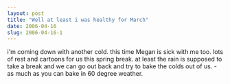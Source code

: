 ```yaml
---
layout: post
title: "Well at least i was healthy for March"
date: 2006-04-16
slug: 2006-04-16-1
---
```


i&apos;m coming down with another cold.  this time Megan is sick with me too.  lots of rest and cartoons for us this spring break.  at least the rain is supposed to take a break and we can go out back and try to bake the colds out of us. - as much as you can bake in 60 degree weather.


